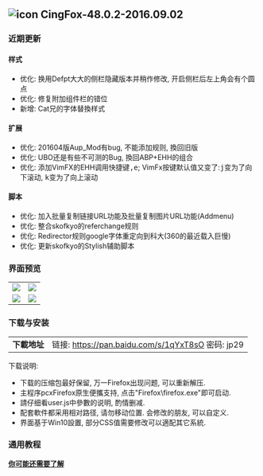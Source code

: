 ## ![icon](../../img/icon.jpg) CingFox-48.0.2-2016.09.02

### 近期更新
#### 样式
- 优化: 换用Defpt大大的侧栏隐藏版本并稍作修改, 开启侧栏后左上角会有个圆点
- 优化: 修复附加组件栏的错位
- 新增: Cat兄的字体替換样式

#### 扩展
- 优化: 201604版Aup_Mod有bug, 不能添加规则, 換回旧版
- 优化: UBO还是有些不可测的Bug, 換回ABP+EHH的组合
- 优化: 添加VimFX的EHH调用快捷键<kbd>,e</kbd>; VimFx按键默认值又变了:<kbd>j</kbd>变为了向下滚动, <kbd>k</kbd>变为了向上滚动

#### 脚本
- 优化: 加入批量复制链接URL功能及批量复制图片URL功能(Addmenu)
- 优化: 整合skofkyo的referchange规则
- 优化: Redirector规则google字体重定向到科大(360的最近载入巨慢)
- 优化: 更新skofkyo的Stylish辅助脚本

### 界面预览

| | |
| :-- | :-- |
| ![](../../img/48.0.1-2016.08.20/preview.jpg) | ![](../../img/48.0.1-2016.08.20/preview-2.jpg) |
| ![](../../img/48.0.1-2016.08.20/preview-3.jpg) | ![](../../img/48.0.1-2016.08.20/preview-4.jpg) |

### 下载与安装

| |  |
| :-- | :-- |
| **下載地址** | 链接: https://pan.baidu.com/s/1qYxT8sO 密码: jp29 |

下载说明:
- 下载的压缩包最好保留, 万一Firefox出现问题, 可以重新解压.
- 主程序pcxFirefox原生便攜支持, 点击"Firefox\firefox.exe"即可启动.
- 請仔细看user.js中參數的说明, 酌情删减.
- 配套軟件都采用相对路径, 请勿移动位置. 会修改的朋友, 可以自定义.
- 界面基于Win10設置, 部分CSS值需要修改可以適配其它系統.

### 通用教程

[**你可能还需要了解**](../..#你可能还需要了解)